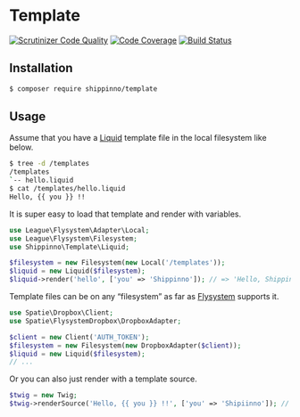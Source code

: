 # Template 

[![Scrutinizer Code Quality](https://scrutinizer-ci.com/g/shippinno/template-php/badges/quality-score.png?b=master)](https://scrutinizer-ci.com/g/shippinno/template-php/?branch=master)
[![Code Coverage](https://scrutinizer-ci.com/g/shippinno/template-php/badges/coverage.png?b=master)](https://scrutinizer-ci.com/g/shippinno/template-php/?branch=master)
[![Build Status](https://scrutinizer-ci.com/g/shippinno/template-php/badges/build.png?b=master)](https://scrutinizer-ci.com/g/shippinno/template-php/build-status/master)

## Installation

```sh
$ composer require shippinno/template
```

## Usage

Assume that you have a [Liquid](https://shopify.github.io/liquid/) template file in the local filesystem like below.

```sh
$ tree -d /templates
/templates
`-- hello.liquid 
$ cat /templates/hello.liquid
Hello, {{ you }} !!
```

It is super easy to load that template and render with variables.

```php
use League\Flysystem\Adapter\Local;
use League\Flysystem\Filesystem;
use Shippinno\Template\Liquid;

$filesystem = new Filesystem(new Local('/templates'));
$liquid = new Liquid($filesystem);
$liquid->render('hello', ['you' => 'Shippinno']); // => 'Hello, Shippinno !!'
```

Template files can be on any “filesystem” as far as [Flysystem](http://flysystem.thephpleague.com/docs/) supports it.

```php
use Spatie\Dropbox\Client;
use Spatie\FlysystemDropbox\DropboxAdapter;

$client = new Client('AUTH_TOKEN');
$filesystem = new Filesystem(new DropboxAdapter($client));
$liquid = new Liquid($filesystem);
// ...
```

Or you can also just render with a template source.

```php
$twig = new Twig;
$twig->renderSource('Hello, {{ you }} !!', ['you' => 'Shipiinno']); // => 'Hello, Shippinno !!'
```

